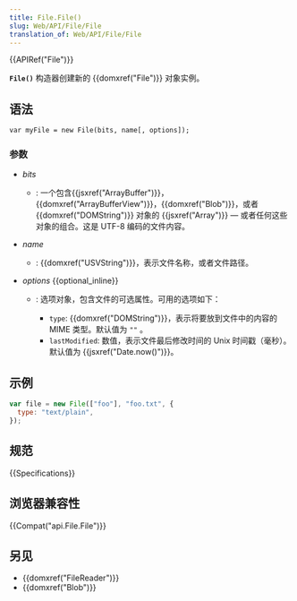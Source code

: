 ```yaml
---
title: File.File()
slug: Web/API/File/File
translation_of: Web/API/File/File
---
```

{{APIRef("File")}}

**`File()`** 构造器创建新的 {{domxref("File")}} 对象实例。

## 语法

```plain
var myFile = new File(bits, name[, options]);
```

### 参数

- _bits_
  - : 一个包含{{jsxref("ArrayBuffer")}}，{{domxref("ArrayBufferView")}}，{{domxref("Blob")}}，或者 {{domxref("DOMString")}} 对象的 {{jsxref("Array")}} — 或者任何这些对象的组合。这是 UTF-8 编码的文件内容。
- _name_
  - : {{domxref("USVString")}}，表示文件名称，或者文件路径。
- _options_ {{optional_inline}}

  - : 选项对象，包含文件的可选属性。可用的选项如下：

    - `type`: {{domxref("DOMString")}}，表示将要放到文件中的内容的 MIME 类型。默认值为 `""` 。
    - `lastModified`: 数值，表示文件最后修改时间的 Unix 时间戳（毫秒）。默认值为 {{jsxref("Date.now()")}}。

## 示例

```js
var file = new File(["foo"], "foo.txt", {
  type: "text/plain",
});
```

## 规范

{{Specifications}}

## 浏览器兼容性

{{Compat("api.File.File")}}

## 另见

- {{domxref("FileReader")}}
- {{domxref("Blob")}}

